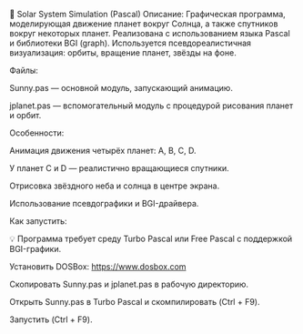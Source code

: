 🌌 Solar System Simulation (Pascal)
Описание:
Графическая программа, моделирующая движение планет вокруг Солнца, а также спутников вокруг некоторых планет. Реализована с использованием языка Pascal и библиотеки BGI (graph). Используется псевдореалистичная визуализация: орбиты, вращение планет, звёзды на фоне.

Файлы:

Sunny.pas — основной модуль, запускающий анимацию.

jplanet.pas — вспомогательный модуль с процедурой рисования планет и орбит.

Особенности:

Анимация движения четырёх планет: A, B, C, D.

У планет C и D — реалистично вращающиеся спутники.

Отрисовка звёздного неба и солнца в центре экрана.

Использование псевдографики и BGI-драйвера.

Как запустить:

💡 Программа требует среду Turbo Pascal или Free Pascal с поддержкой BGI-графики.

Установить DOSBox: https://www.dosbox.com

Скопировать Sunny.pas и jplanet.pas в рабочую директорию.

Открыть Sunny.pas в Turbo Pascal и скомпилировать (Ctrl + F9).

Запустить (Ctrl + F9).
